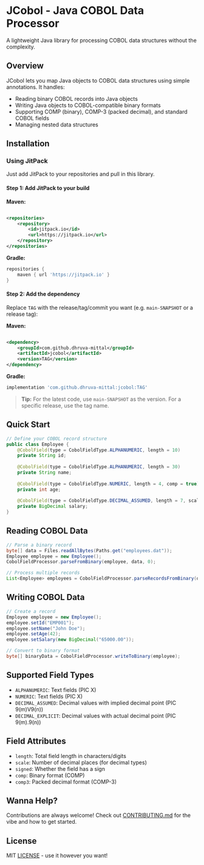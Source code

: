# JCobol - Java COBOL Data Processor

A lightweight Java library for processing COBOL data structures without the complexity.

## Overview

JCobol lets you map Java objects to COBOL data structures using simple annotations. It handles:

- Reading binary COBOL records into Java objects
- Writing Java objects to COBOL-compatible binary formats
- Supporting COMP (binary), COMP-3 (packed decimal), and standard COBOL fields
- Managing nested data structures

## Installation
### Using JitPack

Just add JitPack to your repositories and pull in this library.

#### Step 1: Add JitPack to your build

**Maven:**

```xml

<repositories>
    <repository>
        <id>jitpack.io</id>
        <url>https://jitpack.io</url>
    </repository>
</repositories>
```

**Gradle:**

```groovy
repositories {
    maven { url 'https://jitpack.io' }
}
```

#### Step 2: Add the dependency

Replace `TAG` with the release/tag/commit you want (e.g. `main-SNAPSHOT` or a release tag):

**Maven:**

```xml

<dependency>
    <groupId>com.github.dhruva-mittal</groupId>
    <artifactId>jcobol</artifactId>
    <version>TAG</version>
</dependency>
```

**Gradle:**

```groovy
implementation 'com.github.dhruva-mittal:jcobol:TAG'
```

> **Tip:** For the latest code, use `main-SNAPSHOT` as the version. For a specific release, use the tag name.


## Quick Start

```java
// Define your COBOL record structure
public class Employee {
    @CobolField(type = CobolFieldType.ALPHANUMERIC, length = 10)
    private String id;
    
    @CobolField(type = CobolFieldType.ALPHANUMERIC, length = 30)
    private String name;
    
    @CobolField(type = CobolFieldType.NUMERIC, length = 4, comp = true)
    private int age;
    
    @CobolField(type = CobolFieldType.DECIMAL_ASSUMED, length = 7, scale = 2, comp3 = true)
    private BigDecimal salary;
}
```

## Reading COBOL Data

```java
// Parse a binary record
byte[] data = Files.readAllBytes(Paths.get("employees.dat"));
Employee employee = new Employee();
CobolFieldProcessor.parseFromBinary(employee, data, 0);

// Process multiple records
List<Employee> employees = CobolFieldProcessor.parseRecordsFromBinary(data, Employee.class);
```

## Writing COBOL Data

```java
// Create a record
Employee employee = new Employee();
employee.setId("EMP001");
employee.setName("John Doe");
employee.setAge(42);
employee.setSalary(new BigDecimal("65000.00"));

// Convert to binary format
byte[] binaryData = CobolFieldProcessor.writeToBinary(employee);
```

## Supported Field Types

- `ALPHANUMERIC`: Text fields (PIC X)
- `NUMERIC`: Text fields (PIC X)
- `DECIMAL_ASSUMED`: Decimal values with implied decimal point (PIC 9(m)V9(n))
- `DECIMAL_EXPLICIT`: Decimal values with actual decimal point (PIC 9(m).9(n))


## Field Attributes
- `length`: Total field length in characters/digits
- `scale`: Number of decimal places (for decimal types)
- `signed`: Whether the field has a sign
- `comp`: Binary format (COMP)
- `comp3`: Packed decimal format (COMP-3)


## Wanna Help?

Contributions are always welcome! Check out [CONTRIBUTING.md](CONTRIBUTING.md) for the vibe and how to get started.


## License
MIT [LICENSE](LICENSE) - use it however you want!